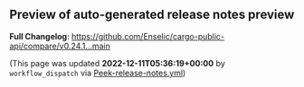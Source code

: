 ## Preview of auto-generated release notes preview
<!-- Release notes generated using configuration in .github/release.yml at main -->



**Full Changelog**: https://github.com/Enselic/cargo-public-api/compare/v0.24.1...main


(This page was updated **2022-12-11T05:36:19+00:00** by `workflow_dispatch` via [Peek-release-notes.yml](https://github.com/Enselic/cargo-public-api/actions/runs/3667594844/jobs/show-release-notes))
